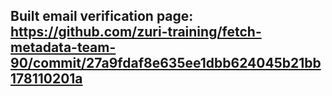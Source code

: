 ## Built email verification page: https://github.com/zuri-training/fetch-metadata-team-90/commit/27a9fdaf8e635ee1dbb624045b21bb178110201a
